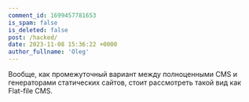 ```yaml
---
comment_id: 1699457781653
is_spam: false
is_deleted: false
post: /hacked/
date: 2023-11-08 15:36:22 +0000
author_fullname: 'Oleg'
---
```


Вообще, как промежуточный вариант между полноценными CMS и генераторами статических сайтов, стоит рассмотреть такой вид как Flat-file CMS.
